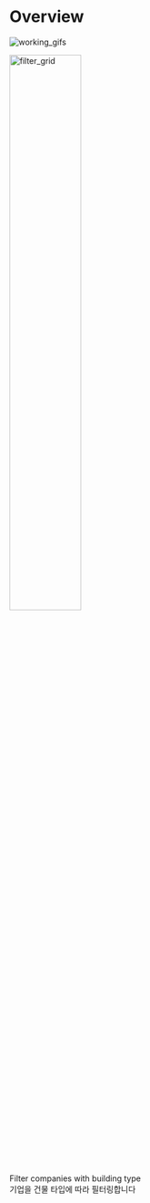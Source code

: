# Overview
![working_gifs](https://github.com/user-attachments/assets/cf647629-43ba-49c3-b4cc-dd795a4e049a)

<img width="50%" height="50%" alt="filter_grid" src="https://github.com/user-attachments/assets/1cea6ea9-d4a5-4e52-8eba-406a39b0b084" />

Filter companies with building type \
기업을 건물 타입에 따라 필터링합니다

